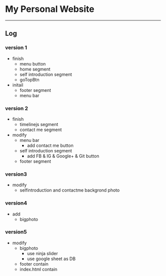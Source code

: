 # My Personal Website
***




## Log
### version 1
*	finish 
	*	menu button
	*   home segment
	*	self introduction segment
	*	goTopBtn
*	initail 
	*	footer segment
	*	menu bar

### version 2
*	finish
	*	timelinejs segment
	*	contact me segment
*	modify
	*	menu bar
		*	add contact me button
	*	self introduction segment
		*	add FB & IG & Google+ & Git button
	*	footer segment

### version3
*	modify
	*	selfintroduction and contactme backgrond photo

### version4
*	add
	*	bigphoto

### version5
*	modify
	*	bigphoto
		*	use ninja slider
		*	use google sheet as DB
	*	footer contain
	*	index.html contain 	 